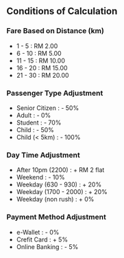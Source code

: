 ## Conditions of Calculation
### Fare Based on Distance (km)
-  1 -  5   : RM  2.00
-  6 - 10   : RM  5.00
- 11 - 15   : RM 10.00
- 16 - 20   : RM 15.00
- 21 - 30   : RM 20.00

### Passenger Type Adjustment
- Senior Citizen    : -  50%
- Adult             : -   0%
- Student           : -  70%
- Child             : -  50%
- Child (< 5km)     : - 100%

### Day Time Adjustment
- After 10pm (2200)     : + RM 2 flat
- Weekend               : - 10%
- Weekday (630 - 930)   : + 20%
- Weekday (1700 - 2000) : + 20%
- Weekday (non rush)    : +  0%

### Payment Method Adjustment
- e-Wallet          : - 0%
- Crefit Card       : + 5%
- Online Banking    : - 5%